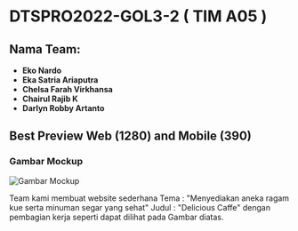 # DTSPRO2022-GOL3-2 ( TIM A05 )

## Nama Team:
- **Eko Nardo**
- **Eka Satria Ariaputra**
- **Chelsa Farah Virkhansa**
- **Chairul Rajib K**
- **Darlyn Robby Artanto**

## Best Preview Web (1280) and Mobile (390)

### Gambar Mockup
![Gambar Mockup](https://media.discordapp.net/attachments/1001484727309565964/1001797526426497064/web.png?width=395&height=624)

Team kami membuat website sederhana
Tema  : "Menyediakan aneka ragam kue serta minuman segar yang sehat"
Judul : "Delicious Caffe" 
dengan pembagian kerja seperti dapat dilihat pada Gambar diatas.